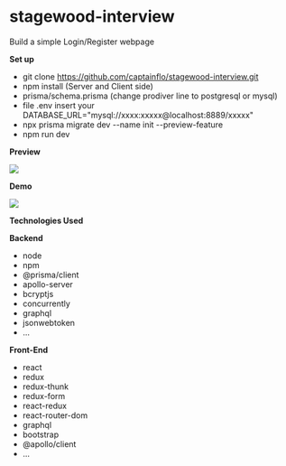 # stagewood-interview

Build a simple Login/Register webpage

**Set up**
* git clone https://github.com/captainflo/stagewood-interview.git
* npm install (Server and Client side)
* prisma/schema.prisma (change prodiver line to postgresql or mysql)
* file .env insert your DATABASE_URL="mysql://xxxx:xxxxx@localhost:8889/xxxxx" 
* npx prisma migrate dev --name init --preview-feature
* npm run dev

**Preview**

![](setup.gif)

**Demo**

![](demo.gif)


**Technologies Used**

**Backend**

- node
- npm
- @prisma/client
- apollo-server
- bcryptjs
- concurrently
- graphql
- jsonwebtoken
- ...

**Front-End**

- react
- redux
- redux-thunk
- redux-form
- react-redux
- react-router-dom
- graphql
- bootstrap
- @apollo/client
- ...
